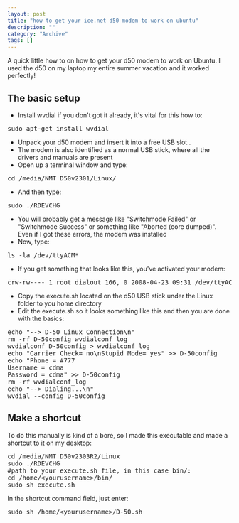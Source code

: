 ```yaml
--- 
layout: post 
title: "how to get your ice.net d50 modem to work on ubuntu"
description: ""
category: "Archive"
tags: []
---  
```

<p>A quick little how to on how to get your d50 modem to work on Ubuntu. I used the d50 on my laptop my entire summer vacation and it worked perfectly!</p>
<h2>The basic setup</h2>
<ul>
<li>Install wvdial if you don't got it already, it's vital for this how to:</li>
</ul>
<pre class="brush: bash">
sudo apt-get install wvdial
</pre>
<ul>
<li>Unpack your d50 modem and insert it into a free USB slot..</li>
<li>The modem is also identified as a normal USB stick, where all the drivers and manuals are present</li>
<li>Open up a terminal window and type:
</ul>
<pre class="brush: bash">
cd /media/NMT_D50v2301/Linux/
</pre>
<ul>
<li>And then type:</li>
</ul>
<pre class="brush: bash">
sudo ./RDEVCHG
</pre>
<ul>
<li>You will probably get a message like "Switchmode Failed" or "Switchmode Success" or something like "Aborted (core dumped)". Even if I got these errors, the modem was installed</li>
<li>Now, type:</li>
</ul>
<pre class="brush: bash">
ls -la /dev/ttyACM*
</pre>
<ul>
<li>If you get something that looks like this, you've activated your modem:</li>
</ul>
<pre class="brush: bash">
crw-rw---- 1 root dialout 166, 0 2008-04-23 09:31 /dev/ttyACM0
</pre>
<ul>
<li>Copy the execute.sh located on the d50 USB stick under the Linux folder to you home directory</li>
<li>Edit the execute.sh so it looks something like this and then you are done with the basics:</li>
</ul>
<pre class="brush: bash">
echo "--&gt; D-50 Linux Connection\n"
rm -rf D-50config wvdialconf_log 
wvdialconf D-50config &gt; wvdialconf_log
echo "Carrier Check= no\nStupid Mode= yes" &gt;&gt; D-50config
echo "Phone = #777
Username = cdma
Password = cdma" &gt;&gt; D-50config
rm -rf wvdialconf_log
echo "--&gt; Dialing...\n"
wvdial --config D-50config
</pre>
<h2>Make a shortcut</h2>
<p>To do this manually is kind of a bore, so I made this executable and made a shortcut to it on my desktop:</p>
<pre class="brush: bash">
cd /media/NMT_D50v2303R2/Linux
sudo ./RDEVCHG
#path to your execute.sh file, in this case bin/:
cd /home/&lt;yourusername&gt;/bin/
sudo sh execute.sh
</pre>
<p>In the shortcut command field, just enter:</p>
<pre class="brush: bash">
sudo sh /home/&lt;yourusername&gt;/D-50.sh
</pre>